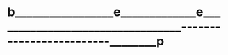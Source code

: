 # b_________________e_____________e_________________________________-------------------------________p
